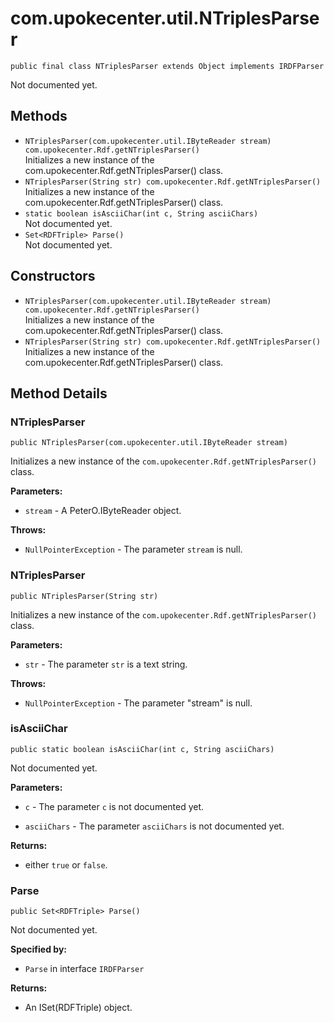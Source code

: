 # com.upokecenter.util.NTriplesParser

    public final class NTriplesParser extends Object implements IRDFParser

Not documented yet.

## Methods

* `NTriplesParser(com.upokecenter.util.IByteReader stream) com.upokecenter.Rdf.getNTriplesParser()`<br>
 Initializes a new instance of the com.upokecenter.Rdf.getNTriplesParser()
 class.
* `NTriplesParser(String str) com.upokecenter.Rdf.getNTriplesParser()`<br>
 Initializes a new instance of the com.upokecenter.Rdf.getNTriplesParser()
 class.
* `static boolean isAsciiChar(int c,
           String asciiChars)`<br>
 Not documented yet.
* `Set<RDFTriple> Parse()`<br>
 Not documented yet.

## Constructors

* `NTriplesParser(com.upokecenter.util.IByteReader stream) com.upokecenter.Rdf.getNTriplesParser()`<br>
 Initializes a new instance of the com.upokecenter.Rdf.getNTriplesParser()
 class.
* `NTriplesParser(String str) com.upokecenter.Rdf.getNTriplesParser()`<br>
 Initializes a new instance of the com.upokecenter.Rdf.getNTriplesParser()
 class.

## Method Details

### NTriplesParser
    public NTriplesParser(com.upokecenter.util.IByteReader stream)
Initializes a new instance of the <code>com.upokecenter.Rdf.getNTriplesParser()</code>
 class.

**Parameters:**

* <code>stream</code> - A PeterO.IByteReader object.

**Throws:**

* <code>NullPointerException</code> - The parameter <code>stream</code> is null.

### NTriplesParser
    public NTriplesParser(String str)
Initializes a new instance of the <code>com.upokecenter.Rdf.getNTriplesParser()</code>
 class.

**Parameters:**

* <code>str</code> - The parameter <code>str</code> is a text string.

**Throws:**

* <code>NullPointerException</code> - The parameter "stream" is null.

### isAsciiChar
    public static boolean isAsciiChar(int c, String asciiChars)
Not documented yet.

**Parameters:**

* <code>c</code> - The parameter <code>c</code> is not documented yet.

* <code>asciiChars</code> - The parameter <code>asciiChars</code> is not documented yet.

**Returns:**

* either <code>true</code> or <code>false</code>.

### Parse
    public Set<RDFTriple> Parse()
Not documented yet.

**Specified by:**

* <code>Parse</code>&nbsp;in interface&nbsp;<code>IRDFParser</code>

**Returns:**

* An ISet(RDFTriple) object.
